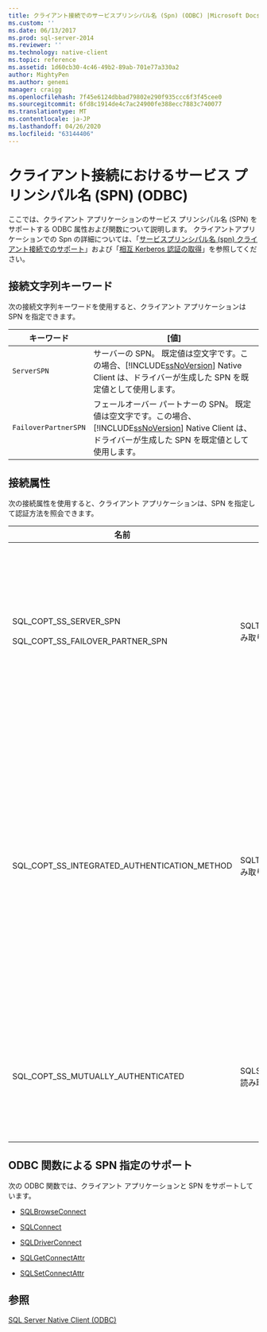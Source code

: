 ```yaml
---
title: クライアント接続でのサービスプリンシパル名 (Spn) (ODBC) |Microsoft Docs
ms.custom: ''
ms.date: 06/13/2017
ms.prod: sql-server-2014
ms.reviewer: ''
ms.technology: native-client
ms.topic: reference
ms.assetid: 1d60cb30-4c46-49b2-89ab-701e77a330a2
author: MightyPen
ms.author: genemi
manager: craigg
ms.openlocfilehash: 7f45e6124dbbad79802e290f935ccc6f3f45cee0
ms.sourcegitcommit: 6fd8c1914de4c7ac24900fe388ecc7883c740077
ms.translationtype: MT
ms.contentlocale: ja-JP
ms.lasthandoff: 04/26/2020
ms.locfileid: "63144406"
---
```

# <a name="service-principal-names-spns-in-client-connections-odbc"></a>クライアント接続におけるサービス プリンシパル名 (SPN) (ODBC)
  ここでは、クライアント アプリケーションのサービス プリンシパル名 (SPN) をサポートする ODBC 属性および関数について説明します。 クライアントアプリケーションでの Spn の詳細については、「[サービスプリンシパル名 &#40;spn&#41; クライアント接続でのサポート](../features/service-principal-name-spn-support-in-client-connections.md)」および「[相互 Kerberos 認証の取得](../../native-client-odbc-how-to/get-mutual-kerberos-authentication.md)」を参照してください。  
  
## <a name="connection-string-keywords"></a>接続文字列キーワード  
 次の接続文字列キーワードを使用すると、クライアント アプリケーションは SPN を指定できます。  
  
|キーワード|[値]|  
|-------------|-----------|  
|`ServerSPN`|サーバーの SPN。 既定値は空文字です。この場合、[!INCLUDE[ssNoVersion](../../../includes/ssnoversion-md.md)] Native Client は、ドライバーが生成した SPN を既定値として使用します。|  
|`FailoverPartnerSPN`|フェールオーバー パートナーの SPN。 既定値は空文字です。この場合、[!INCLUDE[ssNoVersion](../../../includes/ssnoversion-md.md)] Native Client は、ドライバーが生成した SPN を既定値として使用します。|  
  
## <a name="connection-attributes"></a>接続属性  
 次の接続属性を使用すると、クライアント アプリケーションは、SPN を指定して認証方法を照会できます。  
  
|名前|種類|使用方法|  
|----------|----------|-----------|  
|SQL_COPT_SS_SERVER_SPN<br /><br /> SQL_COPT_SS_FAILOVER_PARTNER_SPN|SQLTCHAR、読み取り/書き込み|サーバーの SPN を指定します。 既定値は空文字です。この場合、[!INCLUDE[ssNoVersion](../../../includes/ssnoversion-md.md)] Native Client は、ドライバーが生成した SPN を既定値として使用します。<br /><br /> この属性を照会できるのは、属性がプログラムによって設定された後、または接続が開かれた後だけです。 接続が開いていない場合にこの属性を照会し、属性がプログラムによって設定されていない場合、SQL_ERROR が返され、"接続は開いていません" というメッセージで SQLState 08003 の診断レコードが記録されます。<br /><br /> 接続が開いている場合にこの属性を設定すると、SQL_ERROR が返され、"この操作は、ここでは実行できません" というメッセージで SQLState HY011 の診断レコードが記録されます。|  
|SQL_COPT_SS_INTEGRATED_AUTHENTICATION_METHOD|SQLTCHAR、読み取り専用|接続に使用された認証方法を返します。 アプリケーションに返される値は、Windows が [!INCLUDE[ssNoVersion](../../../includes/ssnoversion-md.md)] Native Client に返す値です。 設定可能な値は、次のとおりです。<br /><br /> -"NTLM" は、NTLM 認証を使用して接続を開いたときに返されます。<br />-"Kerberos" は、Kerberos 認証を使用して接続が開かれたときに返されます。<br /><br /> この属性は、Windows 認証を使用する、開いている接続でのみ読み取りが可能です。 接続が開かれる前にこの属性を読み取ると、SQL_ERROR が返され、"接続は開いていません" というメッセージで SQLState 08003 がエラーとして記録されます。<br /><br /> この属性が Windows 認証を使用していない接続で照会されると、SQL_ERROR が返され、"属性またはオプション識別子が無効です (SQL_COPT_SS_INTEGRATED_AUTHENTICATION_METHOD は信頼関係接続でのみ使用できます)" というメッセージで SQLState HY092 がエラーとして記録されます。<br /><br /> 認証方法を特定できない場合は、SQL_ERROR が返され、"一般的なエラー" というメッセージで SQLState HY000 がエラーとして記録されます。|  
|SQL_COPT_SS_MUTUALLY_AUTHENTICATED|SQLSMALLINT、読み取り専用|接続されているサーバーが相互に認証された場合は SQL_TRUE を返します。それ以外の場合は SQL_FALSE を返します。<br /><br /> この属性は、開いている接続のみで読み取ることができます。 接続が開かれる前にこの属性を読み取ると、SQL_ERROR が返され、"接続は開いていません" というメッセージで SQLState 08003 がエラーとして記録されます。<br /><br /> Windows 認証を使用していない接続に対してこの属性が照会されると、SQL_FALSE が返されます。|  
  
## <a name="odbc-function-support-for-specifying-spns"></a>ODBC 関数による SPN 指定のサポート  
 次の ODBC 関数では、クライアント アプリケーションと SPN をサポートしています。  
  
-   [SQLBrowseConnect](../../native-client-odbc-api/sqlbrowseconnect.md)  
  
-   [SQLConnect](../../native-client-odbc-api/sqlconnect.md)  
  
-   [SQLDriverConnect](../../native-client-odbc-api/sqldriverconnect.md)  
  
-   [SQLGetConnectAttr](../../native-client-odbc-api/sqlgetconnectattr.md)  
  
-   [SQLSetConnectAttr](../../native-client-odbc-api/sqlsetconnectattr.md)  
  
## <a name="see-also"></a>参照  
 [SQL Server Native Client &#40;ODBC&#41;](sql-server-native-client-odbc.md)  
  
  
